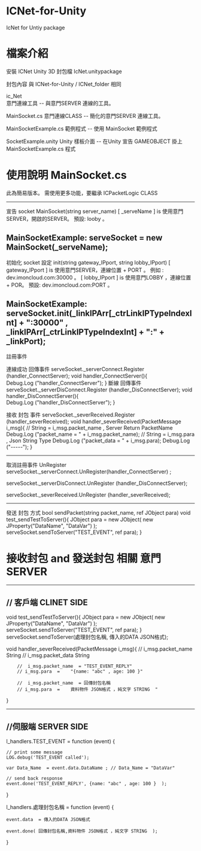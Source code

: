 # ICNet-for-Unity
IcNet for Untiy package 


# 檔案介紹

安裝 ICNet Unity 3D 封包檔
IcNet.unitypackage  

封包內容  與 ICNet-for-Unity / ICNet_folder 相同

ic_Net	
意門連線工具 -- 與意門SERVER 連線的工具。

MainSocket.cs
意門連線CLASS -- 簡化的意門SERVER 連線工具。

MainSocketExample.cs
範例程式 -- 使用 MainSocket 範例程式

SocketExample.unity
Unity 樣板介面 --  在Unity 宣告 GAMEOBJECT 掛上 MainSocketExample.cs 程式


# 使用說明 MainSocket.cs 

此為簡易版本。
需使用更多功能，要繼承 ICPacketLogic CLASS

------------------------------------------
宣告 socket 
MainSocket(string server_name)
[ _serveName ] is 使用意門SERVER，開啟的SERVER。  預設: looby 。

MainSocketExample:
serveSocket = new MainSocket(_serveName);
-----------------------------------------
初始化 socket 設定
init(string gateway_IPport, string lobby_IPport)
[ gateway_IPport ] is 使用意門SERVER，連線位置 + PORT 。  例如 : dev.imoncloud.com:30000 。
[ lobby_IPport ] is 使用意門LOBBY ，連線位置 + POR。  預設: dev.imoncloud.com:PORT 。

MainSocketExample:
serveSocket.init(_linkIPArr[_ctrLinkIPTypeIndexInt] + ":30000" , _linkIPArr[_ctrLinkIPTypeIndexInt] + ":" + _linkPort);
-----------------------------------------
註冊事件 

連線成功  回傳事件
serveSocket._serverConnect.Register (handler_ConnectServer);
void handler_ConnectServer(){		
		Debug.Log ("handler_ConnectServer");
	}
斷線  回傳事件
serveSocket._serverDisConnect.Register (handler_DisConnectServer);
void handler_DisConnectServer(){		
		Debug.Log ("handler_DisConnectServer");
	}

接收 封包 事件
serveSocket._severReceived.Register (handler_severReceived);
void handler_severReceived(PacketMessage i_msg){
		//  String   =  i_msg.packet_name  , Server Return PacketName
		Debug.Log ("packet_name = "  + i_msg.packet_name);
		//  String   =  i_msg.para  ,  Json String Type
		Debug.Log ("packet_data = "  + i_msg.para);
		Debug.Log ("-----");
}

-----------------------------------------
取消註冊事件 UnRegister
serveSocket._serverConnect.UnRegister(handler_ConnectServer) ;

serveSocket._serverDisConnect.UnRegister (handler_DisConnectServer);

serveSocket._severReceived.UnRegister (handler_severReceived);

-----------------------------------------
發送 封包  方式   bool sendPacket(string packet_name, ref JObject para)
void test_sendTestToServer(){
		JObject para = new JObject(
			new JProperty("DataName", "DataVar")
			);
		serveSocket.sendToServer("TEST_EVENT", ref para);
}

# 接收封包 and 發送封包 相關  意門SERVER 

----------------------------
// 客戶端  CLINET SIDE   
----------------------------
void test_sendTestToServer(){
		JObject para = new JObject(
			new JProperty("DataName", "DataVar")
			);
		serveSocket.sendToServer("TEST_EVENT", ref para);
}
		serveSocket.sendToServer(處理封包名稱, 傳入的DATA JSON格式);

void handler_severReceived(PacketMessage i_msg){
		//	i_msg.packet_name			String
		//	i_msg.packet_data			String 

		//  i_msg.packet_name  = "TEST_EVENT_REPLY" 
		// i_msg.para  =	"{name: "abc" , age: 100 }"	
	
		//  i_msg.packet_name  = 回傳封包名稱  
		// i_msg.para  =	資料物件 JSON格式 ，純文字 STRING  "
		
		
}

----------------------------------
//伺服端   SERVER SIDE 
----------------------------------


l_handlers.TEST_EVENT = function (event) {
    
	// print some message
	LOG.debug('TEST_EVENT called');

	var Data_Name  = event.data.DataName ; // Data_Name = "DataVar"
	
	// send back response
	event.done('TEST_EVENT_REPLY', {name: "abc" , age: 100 }  );
}

l_handlers.處理封包名稱 = function (event) {

	event.data  = 傳入的DATA JSON格式

	event.done( 回傳封包名稱,資料物件 JSON格式 ，純文字 STRING  );

}

